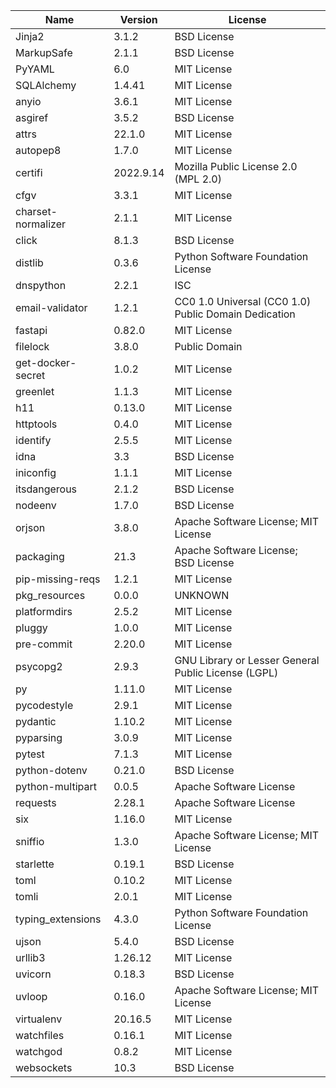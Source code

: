 | Name               | Version   | License                                              |
|--------------------|-----------|------------------------------------------------------|
| Jinja2             | 3.1.2     | BSD License                                          |
| MarkupSafe         | 2.1.1     | BSD License                                          |
| PyYAML             | 6.0       | MIT License                                          |
| SQLAlchemy         | 1.4.41    | MIT License                                          |
| anyio              | 3.6.1     | MIT License                                          |
| asgiref            | 3.5.2     | BSD License                                          |
| attrs              | 22.1.0    | MIT License                                          |
| autopep8           | 1.7.0     | MIT License                                          |
| certifi            | 2022.9.14 | Mozilla Public License 2.0 (MPL 2.0)                 |
| cfgv               | 3.3.1     | MIT License                                          |
| charset-normalizer | 2.1.1     | MIT License                                          |
| click              | 8.1.3     | BSD License                                          |
| distlib            | 0.3.6     | Python Software Foundation License                   |
| dnspython          | 2.2.1     | ISC                                                  |
| email-validator    | 1.2.1     | CC0 1.0 Universal (CC0 1.0) Public Domain Dedication |
| fastapi            | 0.82.0    | MIT License                                          |
| filelock           | 3.8.0     | Public Domain                                        |
| get-docker-secret  | 1.0.2     | MIT License                                          |
| greenlet           | 1.1.3     | MIT License                                          |
| h11                | 0.13.0    | MIT License                                          |
| httptools          | 0.4.0     | MIT License                                          |
| identify           | 2.5.5     | MIT License                                          |
| idna               | 3.3       | BSD License                                          |
| iniconfig          | 1.1.1     | MIT License                                          |
| itsdangerous       | 2.1.2     | BSD License                                          |
| nodeenv            | 1.7.0     | BSD License                                          |
| orjson             | 3.8.0     | Apache Software License; MIT License                 |
| packaging          | 21.3      | Apache Software License; BSD License                 |
| pip-missing-reqs   | 1.2.1     | MIT License                                          |
| pkg_resources      | 0.0.0     | UNKNOWN                                              |
| platformdirs       | 2.5.2     | MIT License                                          |
| pluggy             | 1.0.0     | MIT License                                          |
| pre-commit         | 2.20.0    | MIT License                                          |
| psycopg2           | 2.9.3     | GNU Library or Lesser General Public License (LGPL)  |
| py                 | 1.11.0    | MIT License                                          |
| pycodestyle        | 2.9.1     | MIT License                                          |
| pydantic           | 1.10.2    | MIT License                                          |
| pyparsing          | 3.0.9     | MIT License                                          |
| pytest             | 7.1.3     | MIT License                                          |
| python-dotenv      | 0.21.0    | BSD License                                          |
| python-multipart   | 0.0.5     | Apache Software License                              |
| requests           | 2.28.1    | Apache Software License                              |
| six                | 1.16.0    | MIT License                                          |
| sniffio            | 1.3.0     | Apache Software License; MIT License                 |
| starlette          | 0.19.1    | BSD License                                          |
| toml               | 0.10.2    | MIT License                                          |
| tomli              | 2.0.1     | MIT License                                          |
| typing_extensions  | 4.3.0     | Python Software Foundation License                   |
| ujson              | 5.4.0     | BSD License                                          |
| urllib3            | 1.26.12   | MIT License                                          |
| uvicorn            | 0.18.3    | BSD License                                          |
| uvloop             | 0.16.0    | Apache Software License; MIT License                 |
| virtualenv         | 20.16.5   | MIT License                                          |
| watchfiles         | 0.16.1    | MIT License                                          |
| watchgod           | 0.8.2     | MIT License                                          |
| websockets         | 10.3      | BSD License                                          |

